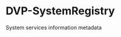 # DVP-SystemRegistry
System services information metadata

[travis-image]: https://travis-ci.org/DuoSoftware/DVP-SystemRegistry.svg?branch=master
